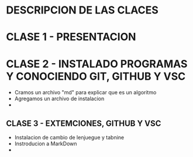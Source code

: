 # DESCRIPCION DE LAS CLACES

# CLASE 1 - PRESENTACION

# CLASE 2 - INSTALADO PROGRAMAS Y CONOCIENDO GIT, GITHUB Y VSC

- Cramos un archivo "md" para explicar que es un algoritmo
- Agregamos un archivo de instalacion
- 
## CLASE 3 - EXTEMCIONES, GITHUB Y VSC

- Instalacion de cambio de lenjuegue y tabnine
- Instroducion a MarkDown
- 